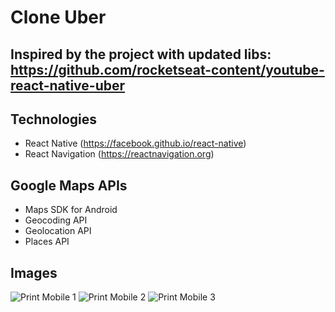 # Clone Uber

## Inspired by the project with updated libs: https://github.com/rocketseat-content/youtube-react-native-uber

## Technologies

- React Native (https://facebook.github.io/react-native)
- React Navigation (https://reactnavigation.org)

## Google Maps APIs

- Maps SDK for Android
- Geocoding API
- Geolocation API
- Places API

## Images

![Print Mobile 1](src/assets/img/prints/1.jpg)
![Print Mobile 2](src/assets/img/prints/2.jpg)
![Print Mobile 3](src/assets/img/prints/3.jpg)
